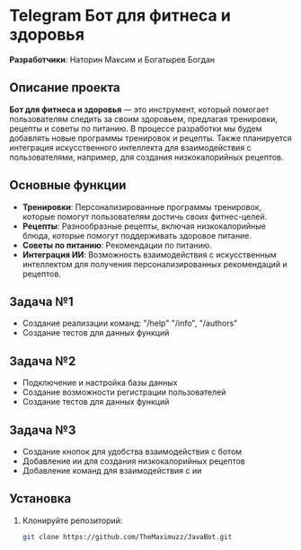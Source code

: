 # Telegram Бот для фитнеса и здоровья 
**Разработчики**: Наторин Максим и Богатырев Богдан
## Описание проекта

**Бот для фитнеса и здоровья** — это инструмент, который помогает пользователям следить за своим здоровьем, предлагая тренировки, рецепты и советы по питанию. В процессе разработки мы будем добавлять новые программы тренировок и рецепты. Также планируется интеграция искусственного интеллекта для взаимодействия с пользователями, например, для создания низкокалорийных рецептов.

## Основные функции
- **Тренировки**: Персонализированные программы тренировок, которые помогут пользователям достичь своих фитнес-целей.
- **Рецепты**: Разнообразные рецепты, включая низкокалорийные блюда, которые помогут поддерживать здоровое питание.
- **Советы по питанию**: Рекомендации по питанию.
- **Интеграция ИИ**: Возможность взаимодействия с искусственным интеллектом для получения персонализированных рекомендаций и рецептов.

## Задача №1
- Создание реализации команд: "/help" "/info", "/authors"
- Создание тестов для данных функций
## Задача №2
- Подключение и настройка базы данных
- Создание возможности регистрации пользователей
- Создание тестов для данных функций

## Задача №3
- Создание кнопок для удобства взаимодействия с ботом
- Добавление ии для создания низкокалорийных рецептов
- Добавление команд для взаимодействия с ии

## Установка

1. Клонируйте репозиторий:
   ```bash
   git clone https://github.com/TheMaximuzz/JavaBot.git
